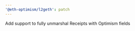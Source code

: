 ```yaml
---
'@eth-optimism/l2geth': patch
---
```


Add support to fully unmarshal Receipts with Optimism fields
